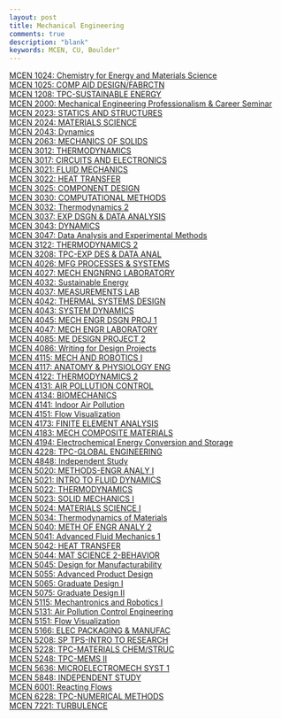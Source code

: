 ```yaml
---
layout: post
title: Mechanical Engineering
comments: true
description: "blank"
keywords: MCEN, CU, Boulder"
---
```

<body>
	<div><a href="../pages/MCEN-1024">MCEN 1024: Chemistry for Energy and Materials Science</a></div>
	<div><a href="../pages/MCEN-1025">MCEN 1025: COMP AID DESIGN/FABRCTN</a></div>
	<div><a href="../pages/MCEN-1208">MCEN 1208: TPC-SUSTAINABLE ENERGY</a></div>
	<div><a href="../pages/MCEN-2000">MCEN 2000: Mechanical Engineering Professionalism & Career Seminar</a></div>
	<div><a href="../pages/MCEN-2023">MCEN 2023: STATICS AND STRUCTURES</a></div>
	<div><a href="../pages/MCEN-2024">MCEN 2024: MATERIALS SCIENCE</a></div>
	<div><a href="../pages/MCEN-2043">MCEN 2043: Dynamics</a></div>
	<div><a href="../pages/MCEN-2063">MCEN 2063: MECHANICS OF SOLIDS</a></div>
	<div><a href="../pages/MCEN-3012">MCEN 3012: THERMODYNAMICS</a></div>
	<div><a href="../pages/MCEN-3017">MCEN 3017: CIRCUITS AND ELECTRONICS</a></div>
	<div><a href="../pages/MCEN-3021">MCEN 3021: FLUID MECHANICS</a></div>
	<div><a href="../pages/MCEN-3022">MCEN 3022: HEAT TRANSFER</a></div>
	<div><a href="../pages/MCEN-3025">MCEN 3025: COMPONENT DESIGN</a></div>
	<div><a href="../pages/MCEN-3030">MCEN 3030: COMPUTATIONAL METHODS</a></div>
	<div><a href="../pages/MCEN-3032">MCEN 3032: Thermodynamics 2</a></div>
	<div><a href="../pages/MCEN-3037">MCEN 3037: EXP DSGN & DATA ANALYSIS</a></div>
	<div><a href="../pages/MCEN-3043">MCEN 3043: DYNAMICS</a></div>
	<div><a href="../pages/MCEN-3047">MCEN 3047: Data Analysis and Experimental Methods</a></div>
	<div><a href="../pages/MCEN-3122">MCEN 3122: THERMODYNAMICS 2</a></div>
	<div><a href="../pages/MCEN-3208">MCEN 3208: TPC-EXP DES & DATA ANAL</a></div>
	<div><a href="../pages/MCEN-4026">MCEN 4026: MFG PROCESSES & SYSTEMS</a></div>
	<div><a href="../pages/MCEN-4027">MCEN 4027: MECH ENGNRNG LABORATORY</a></div>
	<div><a href="../pages/MCEN-4032">MCEN 4032: Sustainable Energy</a></div>
	<div><a href="../pages/MCEN-4037">MCEN 4037: MEASUREMENTS LAB</a></div>
	<div><a href="../pages/MCEN-4042">MCEN 4042: THERMAL SYSTEMS DESIGN</a></div>
	<div><a href="../pages/MCEN-4043">MCEN 4043: SYSTEM DYNAMICS</a></div>
	<div><a href="../pages/MCEN-4045">MCEN 4045: MECH ENGR DSGN PROJ 1</a></div>
	<div><a href="../pages/MCEN-4047">MCEN 4047: MECH ENGR LABORATORY</a></div>
	<div><a href="../pages/MCEN-4085">MCEN 4085: ME DESIGN PROJECT 2</a></div>
	<div><a href="../pages/MCEN-4086">MCEN 4086: Writing for Design Projects</a></div>
	<div><a href="../pages/MCEN-4115">MCEN 4115: MECH AND ROBOTICS I</a></div>
	<div><a href="../pages/MCEN-4117">MCEN 4117: ANATOMY & PHYSIOLOGY ENG</a></div>
	<div><a href="../pages/MCEN-4122">MCEN 4122: THERMODYNAMICS 2</a></div>
	<div><a href="../pages/MCEN-4131">MCEN 4131: AIR POLLUTION CONTROL</a></div>
	<div><a href="../pages/MCEN-4134">MCEN 4134: BIOMECHANICS</a></div>
	<div><a href="../pages/MCEN-4141">MCEN 4141: Indoor Air Pollution</a></div>
	<div><a href="../pages/MCEN-4151">MCEN 4151: Flow Visualization</a></div>
	<div><a href="../pages/MCEN-4173">MCEN 4173: FINITE ELEMENT ANALYSIS</a></div>
	<div><a href="../pages/MCEN-4183">MCEN 4183: MECH COMPOSITE MATERIALS</a></div>
	<div><a href="../pages/MCEN-4194">MCEN 4194: Electrochemical Energy Conversion and Storage</a></div>
	<div><a href="../pages/MCEN-4228">MCEN 4228: TPC-GLOBAL ENGINEERING</a></div>
	<div><a href="../pages/MCEN-4848">MCEN 4848: Independent Study</a></div>
	<div><a href="../pages/MCEN-5020">MCEN 5020: METHODS-ENGR ANALY I</a></div>
	<div><a href="../pages/MCEN-5021">MCEN 5021: INTRO TO FLUID DYNAMICS</a></div>
	<div><a href="../pages/MCEN-5022">MCEN 5022: THERMODYNAMICS</a></div>
	<div><a href="../pages/MCEN-5023">MCEN 5023: SOLID MECHANICS I</a></div>
	<div><a href="../pages/MCEN-5024">MCEN 5024: MATERIALS SCIENCE I</a></div>
	<div><a href="../pages/MCEN-5034">MCEN 5034: Thermodynamics of Materials</a></div>
	<div><a href="../pages/MCEN-5040">MCEN 5040: METH OF ENGR ANALY 2</a></div>
	<div><a href="../pages/MCEN-5041">MCEN 5041: Advanced Fluid Mechanics 1</a></div>
	<div><a href="../pages/MCEN-5042">MCEN 5042: HEAT TRANSFER</a></div>
	<div><a href="../pages/MCEN-5044">MCEN 5044: MAT SCIENCE 2-BEHAVIOR</a></div>
	<div><a href="../pages/MCEN-5045">MCEN 5045: Design for Manufacturability</a></div>
	<div><a href="../pages/MCEN-5055">MCEN 5055: Advanced Product Design</a></div>
	<div><a href="../pages/MCEN-5065">MCEN 5065: Graduate Design I</a></div>
	<div><a href="../pages/MCEN-5075">MCEN 5075: Graduate Design II</a></div>
	<div><a href="../pages/MCEN-5115">MCEN 5115: Mechantronics and Robotics I</a></div>
	<div><a href="../pages/MCEN-5131">MCEN 5131: Air Pollution Control Engineering</a></div>
	<div><a href="../pages/MCEN-5151">MCEN 5151: Flow Visualization</a></div>
	<div><a href="../pages/MCEN-5166">MCEN 5166: ELEC PACKAGING & MANUFAC</a></div>
	<div><a href="../pages/MCEN-5208">MCEN 5208: SP TPS-INTRO TO RESEARCH</a></div>
	<div><a href="../pages/MCEN-5228">MCEN 5228: TPC-MATERIALS CHEM/STRUC</a></div>
	<div><a href="../pages/MCEN-5248">MCEN 5248: TPC-MEMS II</a></div>
	<div><a href="../pages/MCEN-5636">MCEN 5636: MICROELECTROMECH SYST 1</a></div>
	<div><a href="../pages/MCEN-5848">MCEN 5848: INDEPENDENT STUDY</a></div>
	<div><a href="../pages/MCEN-6001">MCEN 6001: Reacting Flows</a></div>
	<div><a href="../pages/MCEN-6228">MCEN 6228: TPC-NUMERICAL METHODS</a></div>
	<div><a href="../pages/MCEN-7221">MCEN 7221: TURBULENCE</a></div>
</body>